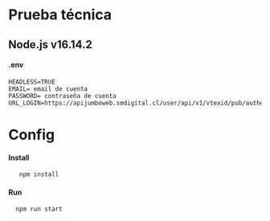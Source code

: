 
# Prueba técnica 

## Node.js v16.14.2


#### .env

```
HEADLESS=TRUE
EMAIL= email de cuenta
PASSWORD= contraseña de cuenta
URL_LOGIN=https://apijumboweb.smdigital.cl/user/api/v1/vtexid/pub/authentication/classic/validate
```

# Config

#### Install

```
   npm install

```

#### Run

```
  npm run start

```


